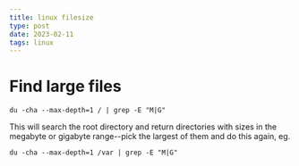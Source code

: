 ```yaml
---
title: linux filesize
type: post
date: 2023-02-11
tags: linux
---
```


# Find large files

`du -cha --max-depth=1 / | grep -E "M|G"`

This will search the root directory and return directories with sizes in the megabyte or gigabyte range--pick the largest of them and do this again, eg.

`du -cha --max-depth=1 /var | grep -E "M|G"`
